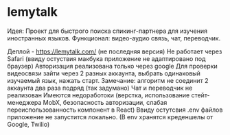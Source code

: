 # lemytalk
Идея: Проект для быстрого поиска спикинг-партнера для изучения иностранных языков. Функционал: видео-аудио связь, чат, переводчик.

Деплой - https://lemytalk.com/ (не последняя версия)
Не работает через Safari (ввиду остуствия макбука приложение не адаптировано под браузер)
Авторизация реализована только через google
Для проверки видеосвязи зайти через 2 разных аккаунта, выбрать одинаковый изучаемый язык, нажать старт. Замечание: алгоритм не соединит 2 аккаунта два раза подряд (так задумано)
Чат и переводчик не реализован
Имеются недоработоки (верстка, использование стейт-менеджера MobX, безопасность авторизации, слабая переиспользованность компонент в React)
Ввиду остутсвия .env файлов приложение не запустится локально. (В env хранятся креденшелы от Google, Twilio)
